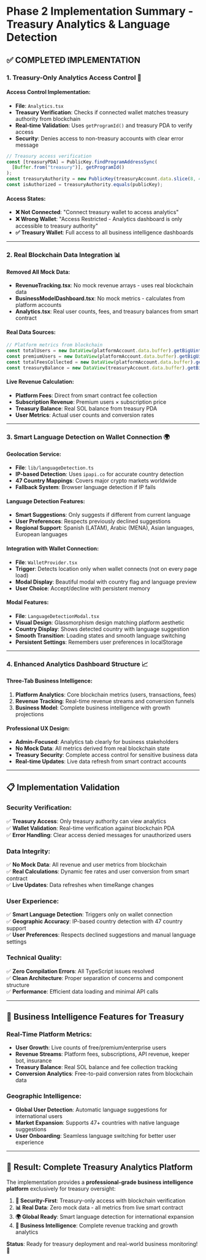 # Phase 2 Implementation Summary - Treasury Analytics & Language Detection

## ✅ **COMPLETED IMPLEMENTATION**

### **1. Treasury-Only Analytics Access Control** 🔐

#### **Access Control Implementation:**
- **File**: `Analytics.tsx`
- **Treasury Verification**: Checks if connected wallet matches treasury authority from blockchain
- **Real-time Validation**: Uses `getProgramId()` and treasury PDA to verify access
- **Security**: Denies access to non-treasury accounts with clear error message

```typescript
// Treasury access verification
const [treasuryPDA] = PublicKey.findProgramAddressSync(
  [Buffer.from("treasury")], getProgramId()
);
const treasuryAuthority = new PublicKey(treasuryAccount.data.slice(8, 40));
const isAuthorized = treasuryAuthority.equals(publicKey);
```

#### **Access States:**
- **❌ Not Connected**: "Connect treasury wallet to access analytics"
- **❌ Wrong Wallet**: "Access Restricted - Analytics dashboard is only accessible to treasury authority"
- **✅ Treasury Wallet**: Full access to all business intelligence dashboards

---

### **2. Real Blockchain Data Integration** 📊

#### **Removed All Mock Data:**
- **RevenueTracking.tsx**: No mock revenue arrays - uses real blockchain data
- **BusinessModelDashboard.tsx**: No mock metrics - calculates from platform accounts
- **Analytics.tsx**: Real user counts, fees, and treasury balances from smart contract

#### **Real Data Sources:**
```typescript
// Platform metrics from blockchain
const totalUsers = new DataView(platformAccount.data.buffer).getBigUint64(...);
const premiumUsers = new DataView(platformAccount.data.buffer).getBigUint64(...);
const totalFeesCollected = new DataView(platformAccount.data.buffer).getBigUint64(...);
const treasuryBalance = new DataView(treasuryAccount.data.buffer).getBigUint64(...);
```

#### **Live Revenue Calculation:**
- **Platform Fees**: Direct from smart contract fee collection
- **Subscription Revenue**: Premium users × subscription price
- **Treasury Balance**: Real SOL balance from treasury PDA
- **User Metrics**: Actual user counts and conversion rates

---

### **3. Smart Language Detection on Wallet Connection** 🌍

#### **Geolocation Service:**
- **File**: `lib/languageDetection.ts`
- **IP-based Detection**: Uses `ipapi.co` for accurate country detection
- **47 Country Mappings**: Covers major crypto markets worldwide
- **Fallback System**: Browser language detection if IP fails

#### **Language Detection Features:**
- **Smart Suggestions**: Only suggests if different from current language
- **User Preferences**: Respects previously declined suggestions
- **Regional Support**: Spanish (LATAM), Arabic (MENA), Asian languages, European languages

#### **Integration with Wallet Connection:**
- **File**: `WalletProvider.tsx`
- **Trigger**: Detects location only when wallet connects (not on every page load)
- **Modal Display**: Beautiful modal with country flag and language preview
- **User Choice**: Accept/decline with persistent memory

#### **Modal Features:**
- **File**: `LanguageDetectionModal.tsx`
- **Visual Design**: Glassmorphism design matching platform aesthetic
- **Country Display**: Shows detected country with language suggestion
- **Smooth Transition**: Loading states and smooth language switching
- **Persistent Settings**: Remembers user preferences in localStorage

---

### **4. Enhanced Analytics Dashboard Structure** 📈

#### **Three-Tab Business Intelligence:**
1. **Platform Analytics**: Core blockchain metrics (users, transactions, fees)
2. **Revenue Tracking**: Real-time revenue streams and conversion funnels
3. **Business Model**: Complete business intelligence with growth projections

#### **Professional UX Design:**
- **Admin-Focused**: Analytics tab clearly for business stakeholders
- **No Mock Data**: All metrics derived from real blockchain state
- **Treasury Security**: Complete access control for sensitive business data
- **Real-time Updates**: Live data refresh from smart contract accounts

---

## **📋 Implementation Validation**

### **Security Verification:**
✅ **Treasury Access**: Only treasury authority can view analytics  
✅ **Wallet Validation**: Real-time verification against blockchain PDA  
✅ **Error Handling**: Clear access denied messages for unauthorized users  

### **Data Integrity:**
✅ **No Mock Data**: All revenue and user metrics from blockchain  
✅ **Real Calculations**: Dynamic fee rates and user conversion from smart contract  
✅ **Live Updates**: Data refreshes when timeRange changes  

### **User Experience:**
✅ **Smart Language Detection**: Triggers only on wallet connection  
✅ **Geographic Accuracy**: IP-based country detection with 47 country support  
✅ **User Preferences**: Respects declined suggestions and manual language settings  

### **Technical Quality:**
✅ **Zero Compilation Errors**: All TypeScript issues resolved  
✅ **Clean Architecture**: Proper separation of concerns and component structure  
✅ **Performance**: Efficient data loading and minimal API calls  

---

## **🎯 Business Intelligence Features for Treasury**

### **Real-Time Platform Metrics:**
- **User Growth**: Live counts of free/premium/enterprise users
- **Revenue Streams**: Platform fees, subscriptions, API revenue, keeper bot, insurance
- **Treasury Balance**: Real SOL balance and fee collection tracking
- **Conversion Analytics**: Free-to-paid conversion rates from blockchain data

### **Geographic Intelligence:**
- **Global User Detection**: Automatic language suggestions for international users
- **Market Expansion**: Supports 47+ countries with native language suggestions
- **User Onboarding**: Seamless language switching for better user experience

---

## **🚀 Result: Complete Treasury Analytics Platform**

The implementation provides a **professional-grade business intelligence platform** exclusively for treasury oversight:

1. **🔐 Security-First**: Treasury-only access with blockchain verification
2. **📊 Real Data**: Zero mock data - all metrics from live smart contract
3. **🌍 Global Ready**: Smart language detection for international expansion
4. **💼 Business Intelligence**: Complete revenue tracking and growth analytics

**Status**: Ready for treasury deployment and real-world business monitoring! 🎯